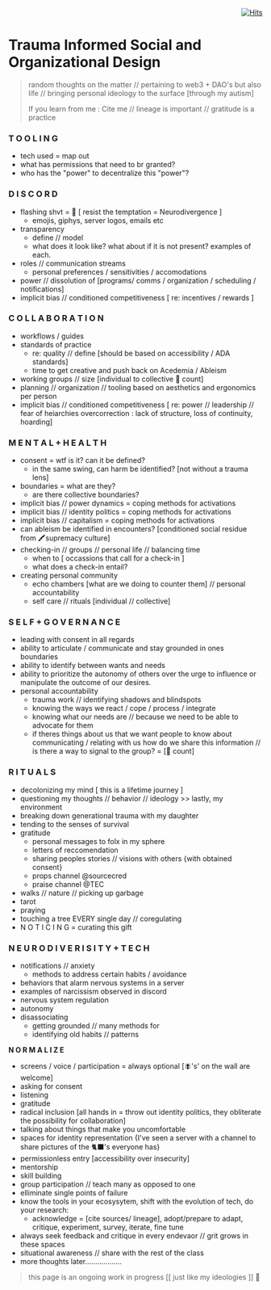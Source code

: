 <div align="right">

[![Hits](https://hits.seeyoufarm.com/api/count/incr/badge.svg?url=https%3A%2F%2Fgithub.com%2FUnderground-Railroad%2FmagnificentMammals%2Fblob%2Fmain%2FbrainDump%2FtraumaInformedSocialDesign.md&count_bg=%23F432D8&title_bg=%23555555&icon=macys.svg&icon_color=%23F432D8&title=hits&edge_flat=false)](https://hits.seeyoufarm.com)

</div>

# Trauma Informed Social and Organizational Design

> random thoughts on the matter // pertaining to web3 + DAO's but also life // bringing personal ideology to the surface 
> [through my autism]
>
> If you learn from me : Cite me // lineage is important // gratitude is a practice

### T O O L I N G
+ tech used = map out
+ what has permissions that need to br granted?
+ who has the "power" to decentralize this "power"?

### D I S C O R D

+ flashing shvt = 🚫 [ resist the temptation = Neurodivergence ]
  + emojis, giphys, server logos, emails etc
+ transparency
  + define // model
  + what does it look like? what about if it is not present? examples of each.
+ roles // communication streams
  + personal preferences / sensitivities / accomodations
+ power // dissolution of [programs/ comms / organization / scheduling / notifications]
+ implicit bias // conditioned competitiveness [ re: incentives / rewards ]

### C O L L A B O R A T I O N

+ workflows / guides
+ standards of practice
  + re: quality // define [should be based on accessibility / ADA standards]
  + time to get creative and push back on Acedemia / Ableism
+ working groups // size [individual to collective 🥄 count]
+ planning // organization // tooling based on aesthetics and ergonomics per person
+ implicit bias // conditioned competitiveness [ re: power // leadership // fear of heiarchies overcorrection : lack of structure, loss of continuity, hoarding]

### M E N T A L + H E A L T H

+ consent = wtf is it? can it be defined?
  + in the same swing, can harm be identified? [not without a trauma lens]
+ boundaries = what are they?
  + are there collective boundaries?
+ implicit bias // power dynamics = coping methods for activations
+ implicit bias // identity politics = coping methods for activations
+ implicit bias // capitalism = coping methods for activations
+ can ableism be identified in encounters? [conditioned social residue from 🖍️supremacy culture]
+ checking-in // groups // personal life // balancing time
  + when to [ occassions that call for a check-in ]
  + what does a check-in entail?
+ creating personal community
  + echo chambers [what are we doing to counter them] // personal accountability
  + self care // rituals [individual // collective]

### S E L F + G O V E R N A N C E 

+ leading with consent in all regards
+ ability to articulate / communicate and stay grounded in ones boundaries
+ ability to identify between wants and needs
+ ability to prioritize the autonomy of others over the urge to influence or manipulate the outcome of our desires.
+ personal accountability
  + trauma work // identifying shadows and blindspots
  + knowing the ways we react / cope / process / integrate
  + knowing what our needs are // because we need to be able to advocate for them
  + if theres things about us that we want people to know about communicating / relating with us how do we share this information // is there a way to signal to the group? = [🥄 count]

### R I T U A L S

+ decolonizing my mind [ this is a lifetime journey ]
+ questioning my thoughts // behavior // ideology >> lastly, my environment
+ breaking down generational trauma with my daughter
+ tending to the senses of survival
+ gratitude
  + personal messages to folx in my sphere
  + letters of reccomendation
  + sharing peoples stories // visions with others {with obtained consent}
  + props channel @sourcecred
  + praise channel @TEC
+ walks // nature // picking up garbage
+ tarot
+ praying
+ touching a tree EVERY single day // coregulating
+ N O T I C I N G = curating this gift

### N E U R O D I V E R I S I T Y + T E C H

+ notifications // anxiety
  + methods to address certain habits / avoidance
+ behaviors that alarm nervous systems in a server
+ examples of narcissism observed in discord
+ nervous system regulation
+ autonomy
+ disassociating
  + getting grounded // many methods for
  + identifying old habits // patterns

**N O R M A L I Z E**
+ screens / voice / participation = always optional [🪰's' on the wall are welcome]
+ asking for consent
+ listening
+ gratitude
+ radical inclusion [all hands in = throw out identity politics, they obliterate the possibility for collaboration]
+ talking about things that make you uncomfortable
+ spaces for identity representation {I've seen a server with a channel to share pictures of the 🐈‍⬛'s everyone has}
+ permissionless entry [accessibility over insecurity]
+ mentorship
+ skill building
+ group participation // teach many as opposed to one
+ elliminate single points of failure
+ know the tools in your ecosysytem, shift with the evolution of tech, do your research:
  + acknowledge = [cite sources/ lineage], adopt/prepare to adapt, critique, experiment, survey, iterate, fine tune
+ always seek feedback and critique in every endevaor // grit grows in these spaces
+ situational awareness // share with the rest of the class
+ more thoughts later..................

> this page is an ongoing work in progress [[ just like my ideologies ]] 🤍
